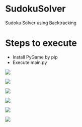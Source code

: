 # SudokuSolver

Sudoku Solver using Backtracking

# Steps to execute

- Install PyGame by pip
- Execute main.py

![](https://github.com/AdityaGautam05/LTTS-Python-255955-MiniProject/blob/inital_commit/SudokuSolver/images/1.png)

![](https://github.com/AdityaGautam05/LTTS-Python-255955-MiniProject/blob/inital_commit/SudokuSolver/images/2.png)

![](https://github.com/AdityaGautam05/LTTS-Python-255955-MiniProject/blob/inital_commit/SudokuSolver/images/3.png)

![](https://github.com/AdityaGautam05/LTTS-Python-255955-MiniProject/blob/inital_commit/SudokuSolver/images/4.png)

![](https://github.com/AdityaGautam05/LTTS-Python-255955-MiniProject/blob/inital_commit/SudokuSolver/images/5.png)

![](https://github.com/AdityaGautam05/LTTS-Python-255955-MiniProject/blob/inital_commit/SudokuSolver/images/6.png)


